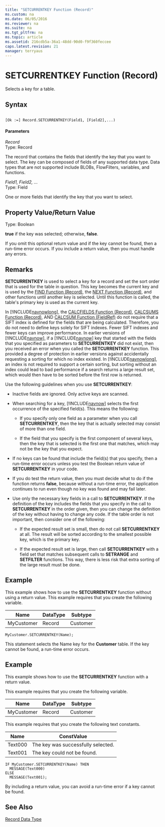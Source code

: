 ```yaml
---
title: "SETCURRENTKEY Function (Record)"
ms.custom: na
ms.date: 06/05/2016
ms.reviewer: na
ms.suite: na
ms.tgt_pltfrm: na
ms.topic: article
ms.assetid: 216cdb5a-36a1-48dd-90d0-f9f360feccee
caps.latest.revision: 21
manager: terryaus
---
```

# SETCURRENTKEY Function (Record)
Selects a key for a table.  
  
## Syntax  
  
```  
  
[Ok :=] Record.SETCURRENTKEY(Field1, [Field2],...)  
```  
  
#### Parameters  
 *Record*  
 Type: Record  
  
 The record that contains the fields that identify the key that you want to select. The key can be composed of fields of any supported data type. Data types that are not supported include BLOBs, FlowFilters, variables, and functions.  
  
 *Field1, Field2, …*  
 Type: Field  
  
 One or more fields that identify the key that you want to select.  
  
## Property Value\/Return Value  
 Type: Boolean  
  
 **true** if the key was selected; otherwise, **false**.  
  
 If you omit this optional return value and if the key cannot be found, then a run\-time error occurs. If you include a return value, then you must handle any errors.  
  
## Remarks  
 **SETCURRENTKEY** is used to select a key for a record and set the sort order that is used for the table in question. This key becomes the current key and is used by the [FIND Function \(Record\)](../dynamics-nav/FIND-Function--Record-.md), the [NEXT Function \(Record\)](../dynamics-nav/NEXT-Function--Record-.md), and other functions until another key is selected. Until this function is called, the table's primary key is used as the current key.  
  
 In [!INCLUDE[navnowlong](../dynamics-nav/includes/navnowlong_md.md)], the [CALCFIELDS Function \(Record\)](../dynamics-nav/CALCFIELDS-Function--Record-.md), [CALCSUMS Function \(Record\)](../dynamics-nav/CALCSUMS-Function--Record-.md), AND [CALCSUM Function \(FieldRef\)](../dynamics-nav/CALCSUM-Function--FieldRef-.md) do not require that a SIFT index is defined for the fields that are being calculated. Therefore, you do not need to define keys solely for SIFT indexes. Fewer SIFT indexes and fewer keys can improve performance. In earlier versions of [!INCLUDE[navnow](../dynamics-nav/includes/navnow_md.md)], if a [!INCLUDE[navnow](../dynamics-nav/includes/navnow_md.md)] key that started with the fields that you specified as parameters to **SETCURRENTKEY** did not exist, then you received an error when you called the **SETCURRENTKEY** function. This provided a degree of protection in earlier versions against accidentally requesting a sorting for which no index existed. In [!INCLUDE[navnowlong](../dynamics-nav/includes/navnowlong_md.md)], an index is not required to support a certain sorting, but sorting without an index could lead to bad performance if a search returns a large result set, which would then have to be sorted before the first row is returned.  
  
 Use the following guidelines when you use **SETCURRENTKEY**:  
  
-   Inactive fields are ignored. Only active keys are scanned.  
  
-   When searching for a key, [!INCLUDE[navnow](../dynamics-nav/includes/navnow_md.md)] selects the first occurrence of the specified field\(s\). This means the following:  
  
    -   If you specify only one field as a parameter when you call **SETCURRENTKEY**, then the key that is actually selected may consist of more than one field.  
  
    -   If the field that you specify is the first component of several keys, then the key that is selected is the first one that matches, which may not be the key that you expect.  
  
-   If no keys can be found that include the field\(s\) that you specify, then a run\-time error occurs unless you test the Boolean return value of **SETCURRENTKEY** in your code.  
  
-   If you do test the return value, then you must decide what to do if the function returns **false**, because without a run\-time error, the application continues to run even though no key was found and may fail later.  
  
-   Use only the necessary key fields in a call to **SETCURRENTKEY**. If the definition of the key includes the fields that you specify in the call to **SETCURRENTKEY** in the order given, then you can change the definition of the key without having to change any code. If the table order is not important, then consider one of the following:  
  
    -   If the expected result set is small, then do not call **SETCURRENTKEY** at all. The result will be sorted according to the smallest possible key, which is the primary key.  
  
    -   If the expected result set is large, then call **SETCURRENTKEY** with a field set that matches subsequent calls to **SETRANGE** and **SETFILTER** functions. This way, there is less risk that extra sorting of the large result must be done.  
  
## Example  
 This example shows how to use the **SETCURRENTKEY** function without using a return value. This example requires that you create the following variable.  
  
|Name|DataType|Subtype|  
|----------|--------------|-------------|  
|MyCustomer|Record|Customer|  
  
```  
MyCustomer.SETCURRENTKEY(Name);  
```  
  
 This statement selects the Name key for the **Customer** table. If the key cannot be found, a run\-time error occurs.  
  
## Example  
 This example shows how to use the **SETCURRENTKEY** function with a return value.  
  
 This example requires that you create the following variable.  
  
|Name|DataType|Subtype|  
|----------|--------------|-------------|  
|MyCustomer|Record|Customer|  
  
 This example requires that you create the following text constants.  
  
|Name|ConstValue|  
|----------|----------------|  
|Text000|The key was successfully selected.|  
|Text001|The key could not be found.|  
  
```  
IF MyCustomer.SETCURRENTKEY(Name) THEN  
  MESSAGE(Text000)  
ELSE  
  MESSAGE(Text001);  
```  
  
 By including a return value, you can avoid a run\-time error if a key cannot be found.  
  
## See Also  
 [Record Data Type](../dynamics-nav/Record-Data-Type.md)